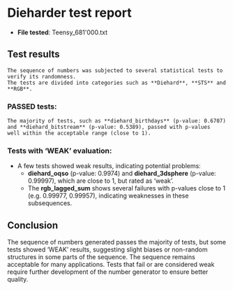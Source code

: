 # Dieharder test report

- **File tested**: Teensy_681'000.txt

## Test results
	The sequence of numbers was subjected to several statistical tests to verify its randomness. 
	The tests are divided into categories such as **Diehard**, **STS** and **RGB**.

### PASSED tests:
	The majority of tests, such as **diehard_birthdays** (p-value: 0.6707) and **diehard_bitstream** (p-value: 0.5389), passed with p-values 
	well within the acceptable range (close to 1).

### Tests with ‘WEAK’ evaluation:
- A few tests showed weak results, indicating potential problems:
  - **diehard_oqso** (p-value: 0.9974) and **diehard_3dsphere** (p-value: 0.99997), which are close to 1, but rated as ‘weak’.
  - The **rgb_lagged_sum** shows several failures with p-values close to 1 (e.g. 0.99977, 0.99957), indicating weaknesses in these subsequences.

## Conclusion
The sequence of numbers generated passes the majority of tests, but some tests showed ‘WEAK’ results, 
suggesting slight biases or non-random structures in some parts of the sequence. The sequence remains acceptable for many applications.
Tests that fail or are considered weak require further development of the number generator to ensure better quality.